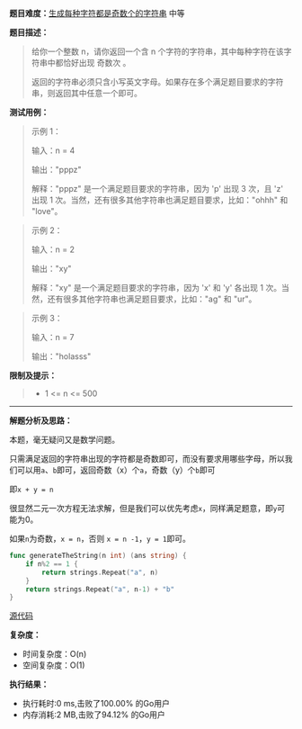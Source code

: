 
**题目难度：**[生成每种字符都是奇数个的字符串](https://leetcode.cn/problems/generate-a-string-with-characters-that-have-odd-counts) 中等

**题目描述：**

> 给你一个整数 n，请你返回一个含 n 个字符的字符串，其中每种字符在该字符串中都恰好出现 奇数次 。
>
> 返回的字符串必须只含小写英文字母。如果存在多个满足题目要求的字符串，则返回其中任意一个即可。

**测试用例：**

> 示例 1：
> 
> 输入：n = 4
> 
> 输出："pppz"
> 
> 解释："pppz" 是一个满足题目要求的字符串，因为 'p' 出现 3 次，且 'z' 出现 1 次。当然，还有很多其他字符串也满足题目要求，比如："ohhh" 和 "love"。
 
> 示例 2：
>
> 输入：n = 2
> 
> 输出："xy"
> 
> 解释："xy" 是一个满足题目要求的字符串，因为 'x' 和 'y' 各出现 1 次。当然，还有很多其他字符串也满足题目要求，比如："ag" 和 "ur"。


> 示例 3：
> 
> 输入：n = 7
> 
> 输出："holasss"

**限制及提示：**
> - 1 <= n <= 500

---
**解题分析及思路：**

本题，毫无疑问又是数学问题。

只需满足返回的字符串出现的字符都是奇数即可，而没有要求用哪些字母，所以我们可以用`a`、`b`即可，返回奇数（x）个`a`，奇数（y）个`b`即可

即`x + y = n`


很显然二元一次方程无法求解，但是我们可以优先考虑`x`，同样满足题意，即`y`可能为0。

如果`n`为奇数，`x = n`，否则 `x = n -1`，`y = 1`即可。

```go
func generateTheString(n int) (ans string) {
	if n%2 == 1 {
		return strings.Repeat("a", n)
	}
	return strings.Repeat("a", n-1) + "b"
}
```

[源代码](https://github.com/lomtom/algorithm-go/blob/main/leetcode/1374生成美中字符都是奇数个的字符串_test.go)

**复杂度：**
- 时间复杂度：O(n)
- 空间复杂度：O(1)

**执行结果：**

- 执行耗时:0 ms,击败了100.00% 的Go用户
- 内存消耗:2 MB,击败了94.12% 的Go用户